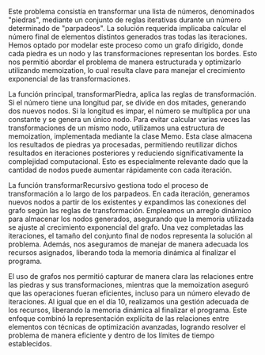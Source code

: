 Este problema consistía en transformar una lista de números, denominados "piedras", mediante un conjunto de reglas iterativas durante un número determinado de "parpadeos". La solución requerida implicaba calcular el número final de elementos distintos generados tras todas las iteraciones. Hemos optado por modelar este proceso como un grafo dirigido, donde cada piedra es un nodo y las transformaciones representan los bordes. Esto nos permitió abordar el problema de manera estructurada y optimizarlo utilizando memoization, lo cual resulta clave para manejar el crecimiento exponencial de las transformaciones.

La función principal, transformarPiedra, aplica las reglas de transformación. Si el número tiene una longitud par, se divide en dos mitades, generando dos nuevos nodos. Si la longitud es impar, el número se multiplica por una constante y se genera un único nodo. Para evitar calcular varias veces las transformaciones de un mismo nodo, utilizamos una estructura de memoization, implementada mediante la clase Memo. Esta clase almacena los resultados de piedras ya procesadas, permitiendo reutilizar dichos resultados en iteraciones posteriores y reduciendo significativamente la complejidad computacional. Esto es especialmente relevante dado que la cantidad de nodos puede aumentar rápidamente con cada iteración.

La función transformarRecursivo gestiona todo el proceso de transformación a lo largo de los parpadeos. En cada iteración, generamos nuevos nodos a partir de los existentes y expandimos las conexiones del grafo según las reglas de transformación. Empleamos un arreglo dinámico para almacenar los nodos generados, asegurando que la memoria utilizada se ajuste al crecimiento exponencial del grafo. Una vez completadas las iteraciones, el tamaño del conjunto final de nodos representa la solución al problema. Además, nos aseguramos de manejar de manera adecuada los recursos asignados, liberando toda la memoria dinámica al finalizar el programa.

El uso de grafos nos permitió capturar de manera clara las relaciones entre las piedras y sus transformaciones, mientras que la memoization aseguró que las operaciones fueran eficientes, incluso para un número elevado de iteraciones. Al igual que en el día 10, realizamos una gestión adecuada de los recursos, liberando la memoria dinámica al finalizar el programa. Este enfoque combinó la representación explícita de las relaciones entre elementos con técnicas de optimización avanzadas, logrando resolver el problema de manera eficiente y dentro de los límites de tiempo establecidos.